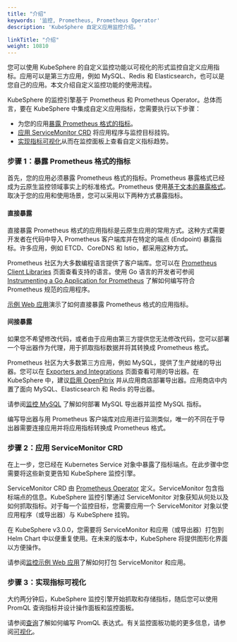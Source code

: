 ```yaml
---
title: "介绍"
keywords: '监控, Prometheus, Prometheus Operator'
description: 'KubeSphere 自定义应用监控介绍。'

linkTitle: "介绍"
weight: 10810
---
```


您可以使用 KubeSphere 的自定义监控功能以可视化的形式监控自定义应用指标。应用可以是第三方应用，例如 MySQL、Redis 和 Elasticsearch，也可以是您自己的应用。本文介绍自定义监控功能的使用流程。

KubeSphere 的监控引擎基于 Prometheus 和 Prometheus Operator。总体而言，要在 KubeSphere 中集成自定义应用指标，您需要执行以下步骤：

- 为您的应用[暴露 Prometheus 格式的指标](#步骤-1暴露-prometheus-格式的指标)。
- [应用 ServiceMonitor CRD](#步骤-2应用-servicemonitor-crd) 将应用程序与监控目标挂钩。
- [实现指标可视化](#步骤-3实现指标可视化)从而在监控面板上查看自定义指标趋势。

### 步骤 1：暴露 Prometheus 格式的指标

首先，您的应用必须暴露 Prometheus 格式的指标。Prometheus 暴露格式已经成为云原生监控领域事实上的标准格式。Prometheus 使用[基于文本的暴露格式](https://prometheus.io/docs/instrumenting/exposition_formats/)。取决于您的应用和使用场景，您可以采用以下两种方式暴露指标。

#### 直接暴露

直接暴露 Prometheus 格式的应用指标是云原生应用的常用方式。这种方式需要开发者在代码中导入 Prometheus 客户端库并在特定的端点 (Endpoint) 暴露指标。许多应用，例如 ETCD、CoreDNS 和 Istio，都采用这种方式。

Prometheus 社区为大多数编程语言提供了客户端库。您可以在 [Prometheus Client Libraries](https://prometheus.io/docs/instrumenting/clientlibs/) 页面查看支持的语言。使用 Go 语言的开发者可参阅 [Instrumenting a Go Application for Prometheus](https://prometheus.io/docs/guides/go-application/) 了解如何编写符合 Prometheus 规范的应用程序。

[示例 Web 应用](../examples/monitor-sample-web/)演示了如何直接暴露 Prometheus 格式的应用指标。

#### 间接暴露

如果您不希望修改代码，或者由于应用由第三方提供您无法修改代码，您可以部署一个导出器作为代理，用于抓取指标数据并将其转换成 Prometheus 格式。

Prometheus 社区为大多数第三方应用，例如 MySQL，提供了生产就绪的导出器。您可以在 [Exporters and Integrations](https://prometheus.io/docs/instrumenting/exporters/) 页面查看可用的导出器。在 KubeSphere 中，建议[启用 OpenPitrix](../../../pluggable-components/app-store/) 并从应用商店部署导出器。应用商店中内置了面向 MySQL、Elasticsearch 和 Redis 的导出器。

请参阅[监控 MySQL](../examples/monitor-mysql/) 了解如何部署 MySQL 导出器并监控 MySQL 指标。

编写导出器与用 Prometheus 客户端库对应用进行监测类似，唯一的不同在于导出器需要连接应用并将应用指标转换成 Prometheus 格式。

### 步骤 2：应用 ServiceMonitor CRD

在上一步，您已经在 Kubernetes Service 对象中暴露了指标端点。在此步骤中您需要将这些新变更告知 KubeSphere 监控引擎。

ServiceMonitor CRD 由 [Prometheus Operator](https://github.com/prometheus-operator/prometheus-operator) 定义。ServiceMonitor 包含指标端点的信息。KubeSphere 监控引擎通过 ServiceMonitor 对象获知从何处以及如何抓取指标。对于每一个监控目标，您需要应用一个 ServiceMonitor 对象以使应用程序（或导出器）与 KubeSphere 挂钩。

在 KubeSphere v3.0.0，您需要将 ServiceMonitor 和应用（或导出器）打包到 Helm Chart 中以便重复使用。在未来的版本中，KubeSphere 将提供图形化界面以方便操作。

请参阅[监控示例 Web 应用](../examples/monitor-sample-web/)了解如何打包 ServiceMonitor 和应用。

### 步骤 3：实现指标可视化

大约两分钟后，KubeSphere 监控引擎开始抓取和存储指标，随后您可以使用 PromQL 查询指标并设计操作面板和监控面板。

请参阅[查询](../visualization/querying/)了解如何编写 PromQL 表达式。有关监控面板功能的更多信息，请参阅[可视化](../visualization/overview/)。